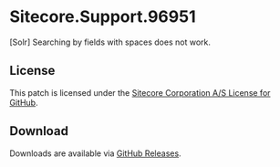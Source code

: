 # Sitecore.Support.96951
[Solr] Searching by fields with spaces does not work.

## License  
This patch is licensed under the [Sitecore Corporation A/S License for GitHub](https://github.com/sitecoresupport/Sitecore.Support.96951/blob/master/LICENSE).  

## Download  
Downloads are available via [GitHub Releases](https://github.com/sitecoresupport/Sitecore.Support.96951/releases).  
